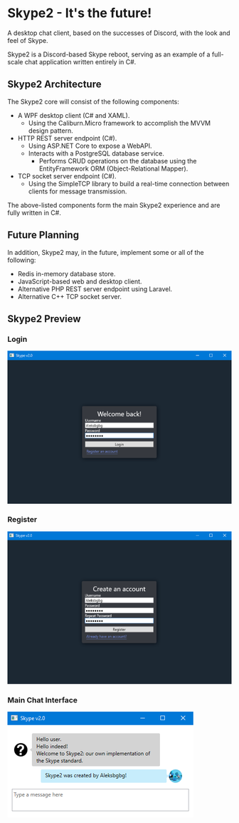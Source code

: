 # Skype2 - It's the future!
A desktop chat client, based on the successes of Discord, with the look and feel of Skype.

Skype2 is a Discord-based Skype reboot, serving as an example of a full-scale chat application written entirely in C#.

## Skype2 Architecture
The Skype2 core will consist of the following components:
- A WPF desktop client (C# and XAML).
	- Using the Caliburn.Micro framework to accomplish the MVVM design pattern.
- HTTP REST server endpoint (C#).
	- Using ASP.NET Core to expose a WebAPI.
	- Interacts with a PostgreSQL database service.
		- Performs CRUD operations on the database using the EntityFramework ORM (Object-Relational Mapper).
- TCP socket server endpoint (C#).
	- Using the SimpleTCP library to build a real-time connection between clients for message transmission.

The above-listed components form the main Skype2 experience and are fully written in C#.

## Future Planning
In addition, Skype2 may, in the future, implement some or all of the following:
- Redis in-memory database store.
- JavaScript-based web and desktop client.
- Alternative PHP REST server endpoint using Laravel.
- Alternative C++ TCP socket server.

## Skype2 Preview
### Login
![Skype2 Login](Preview/Login.png)

### Register
![Skype2 Register](Preview/Register.png)

### Main Chat Interface
![Skype2 Preview](Preview/Preview_1.png)
